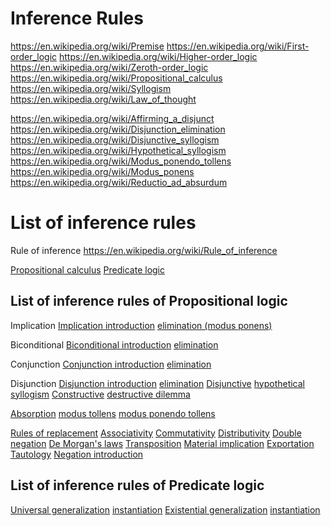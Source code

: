 # Inference Rules

https://en.wikipedia.org/wiki/Premise
https://en.wikipedia.org/wiki/First-order_logic
https://en.wikipedia.org/wiki/Higher-order_logic
https://en.wikipedia.org/wiki/Zeroth-order_logic
https://en.wikipedia.org/wiki/Propositional_calculus
https://en.wikipedia.org/wiki/Syllogism
https://en.wikipedia.org/wiki/Law_of_thought

https://en.wikipedia.org/wiki/Affirming_a_disjunct
https://en.wikipedia.org/wiki/Disjunction_elimination
https://en.wikipedia.org/wiki/Disjunctive_syllogism
https://en.wikipedia.org/wiki/Hypothetical_syllogism
https://en.wikipedia.org/wiki/Modus_ponendo_tollens
https://en.wikipedia.org/wiki/Modus_ponens
https://en.wikipedia.org/wiki/Reductio_ad_absurdum


# List of inference rules

Rule of inference
https://en.wikipedia.org/wiki/Rule_of_inference

[Propositional calculus](https://en.wikipedia.org/wiki/Propositional_calculus)
[Predicate logic](https://en.wikipedia.org/wiki/First-order_logic)

## List of inference rules of Propositional logic

Implication
[Implication introduction](https://en.wikipedia.org/wiki/Conditional_proof)
[elimination (modus ponens)](https://en.wikipedia.org/wiki/Modus_ponens)

Biconditional
[Biconditional introduction](https://en.wikipedia.org/wiki/Biconditional_introduction)
[elimination](https://en.wikipedia.org/wiki/Biconditional_elimination)

Conjunction
[Conjunction introduction](https://en.wikipedia.org/wiki/Conjunction_introduction)
[elimination](https://en.wikipedia.org/wiki/Conjunction_elimination)

Disjunction
[Disjunction introduction](https://en.wikipedia.org/wiki/Disjunction_introduction)
[elimination](https://en.wikipedia.org/wiki/Disjunction_elimination)
[Disjunctive](https://en.wikipedia.org/wiki/Disjunctive_syllogism)
[hypothetical syllogism](https://en.wikipedia.org/wiki/Hypothetical_syllogism)
[Constructive](https://en.wikipedia.org/wiki/Constructive_dilemma)
[destructive dilemma](https://en.wikipedia.org/wiki/Destructive_dilemma)

[Absorption](https://en.wikipedia.org/wiki/Absorption_(logic))
[modus tollens](https://en.wikipedia.org/wiki/Modus_tollens)
[modus ponendo tollens](https://en.wikipedia.org/wiki/Modus_ponendo_tollens)

[Rules of replacement](https://en.wikipedia.org/wiki/Rule_of_replacement)
[Associativity](https://en.wikipedia.org/wiki/Associative_property)
[Commutativity](https://en.wikipedia.org/wiki/Commutative_property)
[Distributivity](https://en.wikipedia.org/wiki/Distributive_property)
[Double negation](https://en.wikipedia.org/wiki/Double_negation)
[De Morgan's laws](https://en.wikipedia.org/wiki/De_Morgan%27s_laws)
[Transposition](https://en.wikipedia.org/wiki/Transposition_(logic))
[Material implication](https://en.wikipedia.org/wiki/Material_implication_(rule_of_inference))
[Exportation](https://en.wikipedia.org/wiki/Exportation_(logic))
[Tautology](https://en.wikipedia.org/wiki/Tautology_(rule_of_inference))
[Negation introduction](https://en.wikipedia.org/wiki/Negation_introduction)


## List of inference rules of Predicate logic


[Universal generalization](https://en.wikipedia.org/wiki/Universal_generalization)
[instantiation](https://en.wikipedia.org/wiki/Universal_instantiation)
[Existential generalization](https://en.wikipedia.org/wiki/Existential_generalization)
[instantiation](https://en.wikipedia.org/wiki/Existential_instantiation)
